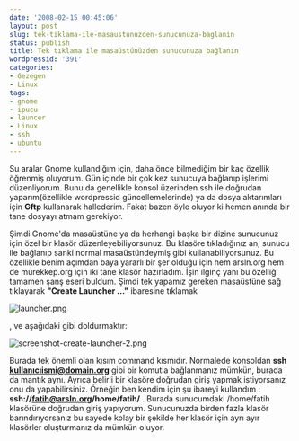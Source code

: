 ```yaml
---
date: '2008-02-15 00:45:06'
layout: post
slug: tek-tiklama-ile-masaustunuzden-sunucunuza-baglanin
status: publish
title: Tek tıklama ile masaüstünüzden sunucunuza bağlanın
wordpressid: '391'
categories:
- Gezegen
- Linux
tags:
- gnome
- ipucu
- launcer
- Linux
- ssh
- ubuntu
---
```


Su aralar Gnome kullandığım için, daha önce bilmediğim bir kaç özellik öğrenmiş oluyorum. Gün içinde bir çok kez sunucuya bağlanıp işlerimi düzenliyorum. Bunu da genellikle konsol üzerinden ssh ile doğrudan yaparım(özellikle wordpressid güncellemelerinde) ya da dosya aktarımları  için **Gftp** kullanarak hallederim. Fakat bazen öyle oluyor ki hemen anında bir tane dosyayı atmam gerekiyor. 

Şimdi Gnome'da masaüstüne ya da herhangi başka bir dizine sunucunuz için özel bir klasör düzenleyebiliyorsunuz. Bu klasöre tıkladığınız an, sunucu ile bağlanıp sanki normal masaüstündeymiş gibi kullanabiliyorsunuz. Bu özellikle benim açımdan baya yararlı bir şer olduğu için hem arsln.org hem de murekkep.org için iki tane klasör hazırladım. İşin ilginç yanı bu özelliği tamamen şanş eseri buldum. Şimdi tek yapamız gereken masaüstüne sağ tıklayarak **"Create Launcher ..."** ibaresine tıklamak

![launcher.png](http://blog.arsln.org/image/launcher.png)

, ve aşağıdaki gibi doldurmaktır:

![screenshot-create-launcher-2.png](http://blog.arsln.org/image/screenshot-create-launcher-2.png)

Burada tek önemli olan kısım command kısmıdır. Normalede konsoldan **ssh kullanıcıismi@domain.org** gibi bir komutla bağlanmanız mümkün, burada da mantık aynı. Ayrıca belirli bir klasöre doğrudan giriş yapmak istiyorsanız onu da yapabilirsiniz. Örneğin ben kendim için şu ibareyi kullandım : **ssh://fatih@arsln.org/home/fatih/** . Burada sunucumdaki /home/fatih klasörüne doğrudan giriş yapıyorum. Sunucunuzda birden fazla klasör barındırıyorsanız bu sayede kolay bir şekilde her klasör için ayrı ayır klasörler oluşturmanız da mümkün oluyor. 
